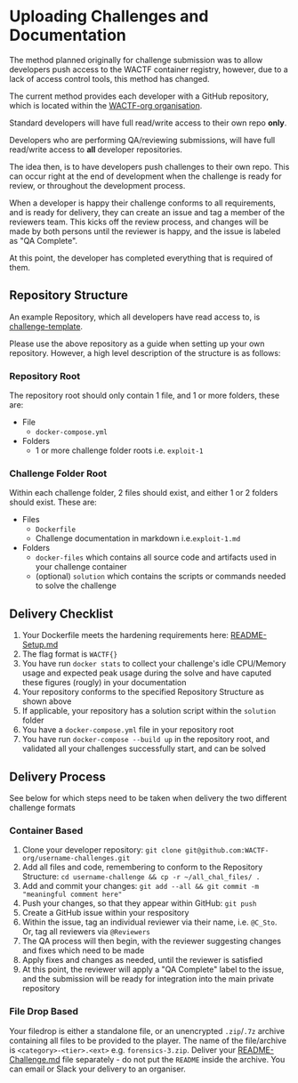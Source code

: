 # Uploading Challenges and Documentation

The method planned originally for challenge submission was to allow developers push access to the WACTF container registry, however, due to a lack of access control tools, this method has changed.

The current method provides each developer with a GitHub repository, which is located within the [WACTF-org organisation](https://github.com/WACTF-org). 

Standard developers will have full read/write access to their own repo **only**.

Developers who are performing QA/reviewing submissions, will have full read/write access to **all** developer repositories.

The idea then, is to have developers push challenges to their own repo. This can occur right at the end of development when the challenge is ready for review, or throughout the development process.

When a developer is happy their challenge conforms to all requirements, and is ready for delivery, they can create an issue and tag a member of the reviewers team. This kicks off the review process, and changes will be made by both persons until the reviewer is happy, and the issue is labeled as "QA Complete".

At this point, the developer has completed everything that is required of them.

## Repository Structure

An example Repository, which all developers have read access to, is [challenge-template](https://github.com/WACTF-org/challenge-template).

Please use the above repository as a guide when setting up your own repository. However, a high level description of the structure is as follows:

### Repository Root
The repository root should only contain 1 file, and 1 or more folders, these are:

- File
  - `docker-compose.yml`
- Folders
  - 1 or more challenge folder roots i.e. `exploit-1`

### Challenge Folder Root

Within each challenge folder, 2 files should exist, and either 1 or 2 folders should exist. These are:

- Files
  - `Dockerfile`
  - Challenge documentation in markdown i.e.`exploit-1.md`
- Folders
  - `docker-files` which contains all source code and artifacts used in your challenge container
  - (optional) `solution` which contains the scripts or commands needed to solve the challenge

## Delivery Checklist

1. Your Dockerfile meets the hardening requirements here: [README-Setup.md](README-Setup.md)
2. The flag format is `WACTF{}`
3. You have run `docker stats` to collect your challenge's idle CPU/Memory usage and expected peak usage during the solve and have caputed these figures (rougly) in your documentation
4. Your repository conforms to the specified Repository Structure as shown above
5. If applicable, your repository has a solution script within the `solution` folder
6. You have a `docker-compose.yml` file in your repository root
7. You have run `docker-compose --build up` in the repository root, and validated all your challenges successfully start, and can be solved

## Delivery Process

See below for which steps need to be taken when delivery the two different challenge formats

### Container Based

1. Clone your developer repository: `git clone git@github.com:WACTF-org/username-challenges.git`
2. Add all files and code, remembering to conform to the Repository Structure: `cd username-challenge && cp -r ~/all_chal_files/ .`
3. Add and commit your changes: `git add --all && git commit -m "meaningful comment here"`
4. Push your changes, so that they appear within GitHub: `git push`
5. Create a GitHub issue within your respository
6. Within the issue, tag an individual reviewer via their name, i.e. `@C_Sto`. Or, tag all reviewers via `@Reviewers`
7. The QA process will then begin, with the reviewer suggesting changes and fixes which need to be made
8. Apply fixes and changes as needed, until the reviewer is satisfied
9. At this point, the reviewer will apply a "QA Complete" label to the issue, and the submission will be ready for integration into the main private repository

### File Drop Based

Your filedrop is either a standalone file, or an unencrypted `.zip`/`.7z` archive containing all files to be provided to the player. The name of the file/archive is `<category>-<tier>.<ext>` e.g. `forensics-3.zip`. Deliver your [README-Challenge.md](README-Challenge.md) file separately - do not put the `README` inside the archive. You can email or Slack your delivery to an organiser.
